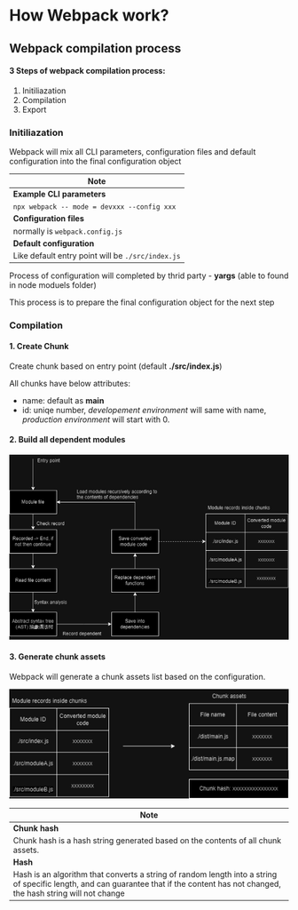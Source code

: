 # How Webpack work?

## Webpack compilation process

#### 3 Steps of webpack compilation process:
1. Initiliazation
2. Compilation
3. Export


### Initiliazation

<p>
Webpack will mix all CLI parameters, configuration files and default configuration into the final configuration object
</p>


| Note |
|------|
| <b>Example CLI parameters</b> |
|`npx webpack -- mode = devxxx --config xxx`|
| <b>Configuration files</b> |
| normally is `webpack.config.js`|
| <b>Default configuration</b>|
| Like default entry point will be `./src/index.js`|

<p>Process of configuration will completed by thrid party - <b>yargs</b> (able to found in node moduels folder) </p>

<p>This process is to prepare the final configuration object for the next step</p>

### Compilation

#### 1. Create Chunk

<p>Create chunk based on entry point (default <b>./src/index.js</b>)</p>

<p>All chunks have below attributes:</p>

- name: default as <b>main</b>
- id: uniqe number, *developement environment* will same with name, *production environment* will start with 0.

#### 2. Build all dependent modules

![Alt text](<dependent modules.drawio.png>)


#### 3. Generate chunk assets

<p>Webpack will generate a chunk assets list based on the configuration.</p>

![Alt text](<chunk assets.drawio.png>)


| Note |
|------|
| <b>Chunk hash</b> |
| Chunk hash is a hash string generated based on the contents of all chunk assets.|
|<b>Hash</b>|
|Hash is an algorithm that converts a string of random length into a string of specific length, and can guarantee that if the content has not changed, the hash string will not change |